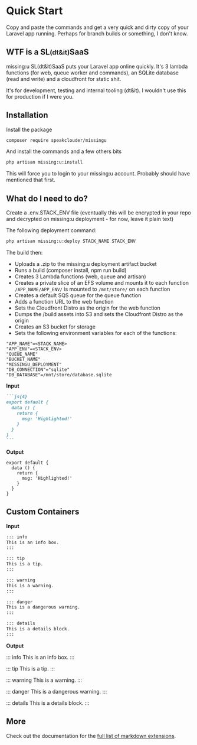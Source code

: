 # Quick Start

Copy and paste the commands and get a very quick and dirty copy of your Laravel app running. Perhaps for branch builds or something, I don't know.

## WTF is a SL<small>(dt&it)</small>SaaS

missing:u SL(dt&it)SaaS puts your Laravel app online quickly. It's 3 lambda functions (for web, queue worker and commands), an SQLite database (read and write) and a cloudfront for static shit.

It's for development, testing and internal tooling (dt&it). I wouldn't use this for production if I were you.

## Installation

Install the package

```bash
composer require speakclouder/missingu
```

And install the commands and a few others bits

```bash
php artisan missing:u:install
```

This will force you to login to your missing:u account. Probably should have mentioned that first.

## What do I need to do?

Create a .env.STACK_ENV file (eventually this will be encrypted in your repo and decrypted on missing:u deployment - for now, leave it plain text)

The following deployment command:

```bash
php artisan missing:u:deploy STACK_NAME STACK_ENV
```

The build then:

* Uploads a .zip to the missing:u deployment artifact bucket
* Runs a build (composer install, npm run build)
* Creates 3 Lambda functions (web, queue and artisan)
* Creates a private slice of an EFS volume and mounts it to each function
`/APP_NAME/APP_ENV/` is mounted to `/mnt/store/` on each function
* Creates a default SQS queue for the queue function
* Adds a function URL to the web function
* Sets the Cloudfront Distro as the origin for the web function
* Dumps the /build assets into S3 and sets the Cloudfront Distro as the origin
* Creates an S3 bucket for storage
* Sets the following environment variables for each of the functions:

```
"APP_NAME"=<STACK_NAME>
"APP_ENV"=<STACK_ENV>
"QUEUE_NAME"
"BUCKET_NAME"
"MISSINGU_DEPLOYMENT"
"DB_CONNECTION"="sqlite"
"DB_DATABASE"=/mnt/store/database.sqlite
```


**Input**

````md
```js{4}
export default {
  data () {
    return {
      msg: 'Highlighted!'
    }
  }
}
```
````

**Output**

```js{4}
export default {
  data () {
    return {
      msg: 'Highlighted!'
    }
  }
}
```

## Custom Containers

**Input**

```md
::: info
This is an info box.
:::

::: tip
This is a tip.
:::

::: warning
This is a warning.
:::

::: danger
This is a dangerous warning.
:::

::: details
This is a details block.
:::
```

**Output**

::: info
This is an info box.
:::

::: tip
This is a tip.
:::

::: warning
This is a warning.
:::

::: danger
This is a dangerous warning.
:::

::: details
This is a details block.
:::

## More

Check out the documentation for the [full list of markdown extensions](https://vitepress.dev/guide/markdown).
